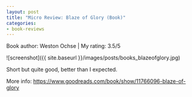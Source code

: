 ```yaml
---
layout: post
title: "Micro Review: Blaze of Glory (Book)"
categories:
- book-reviews
---
```


<p>Book author: Weston Ochse | My rating: 3.5/5</p>


![screenshot]({{ site.baseurl }}/images/posts/books_blazeofglory.jpg)


<p>Short but quite good, better than I expected.</p>
<p>More info: <a href="https://www.goodreads.com/book/show/11766096-blaze-of-glory">https://www.goodreads.com/book/show/11766096-blaze-of-glory</a><p>
